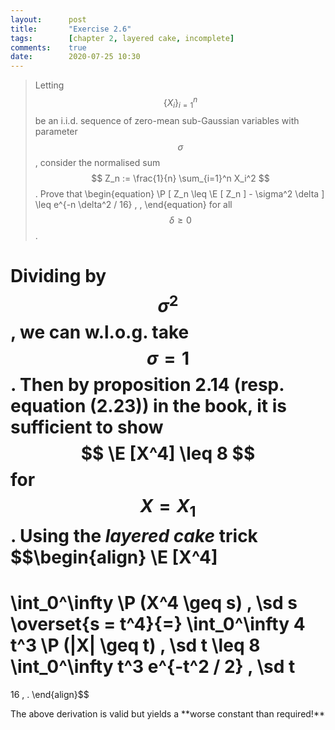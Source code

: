 ```yaml
---
layout:      post
title:       "Exercise 2.6"
tags:        [chapter 2, layered cake, incomplete]
comments:    true
date:        2020-07-25 10:30
---
```


> Letting $$ \{ X_i \}_{i=1}^n $$ be an i.i.d. sequence of zero-mean
> sub-Gaussian variables with parameter $$ \sigma $$, consider the normalised
> sum $$ Z_n := \frac{1}{n} \sum_{i=1}^n X_i^2 $$. Prove that
> \begin{equation}
>   \P [ Z_n \leq \E [ Z_n ] - \sigma^2 \delta ] \leq e^{-n \delta^2 / 16} \, ,
> \end{equation}
> for all $$ \delta \geq 0 $$.

Dividing by $$ \sigma^2 $$, we can w.l.o.g. take $$ \sigma = 1 $$.
Then by proposition 2.14 (resp. equation (2.23)) in the book, it is sufficient
to show $$ \E [X^4] \leq 8 $$ for $$ X = X_1 $$.
Using the *layered cake* trick
$$\begin{align}
  \E [X^4]
  =
  \int_0^\infty \P (X^4 \geq s) \, \sd s
  \overset{s = t^4}{=}
  \int_0^\infty 4 t^3 \P (|X| \geq t) \, \sd t
  \leq
  8 \int_0^\infty t^3 e^{-t^2 / 2} \, \sd t
  =
  16
  \, .
\end{align}$$

 <span class="accent">
  The above derivation is valid but yields a **worse constant than required!**
 </span>
